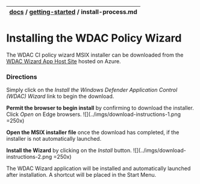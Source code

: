 | [docs](..)  / [getting-started](.) / install-process.md
|:---|

# Installing the WDAC Policy Wizard

The WDAC CI policy wizard MSIX installer can be downloaded from the [WDAC Wizard App Host Site](https://wdac-wizard-appinstaller.azurewebsites.net) hosted on Azure. 

### Directions

Simply click on the _Install the Windows Defender Application Control (WDAC) Wizard_ link to begin the download. 

**Permit the browser to begin install** by confirming to download the installer. Click _Open_ on Edge browsers. 
![](../imgs/download-instructions-1.png =250x)

**Open the MSIX installer file** once the download has completed, if the installer is not automatically launched. 

**Install the Wizard** by clicking on the _Install_ button. 
![](../imgs/download-instructions-2.png =250x)


The WDAC Wizard application will be installed and automatically launched after installation. A shortcut will be placed in the Start Menu. 
